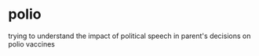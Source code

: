 # polio

trying to understand the impact of political speech in parent's decisions on polio vaccines
